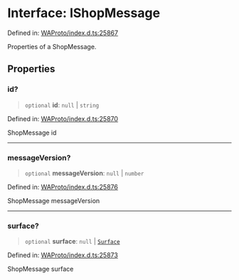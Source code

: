 # Interface: IShopMessage

Defined in: [WAProto/index.d.ts:25867](https://github.com/Fokusdotid/bail/blob/a1b2bb6d3d63874a4f497e70ebd6347b2869da8e/WAProto/index.d.ts#L25867)

Properties of a ShopMessage.

## Properties

### id?

> `optional` **id**: `null` \| `string`

Defined in: [WAProto/index.d.ts:25870](https://github.com/Fokusdotid/bail/blob/a1b2bb6d3d63874a4f497e70ebd6347b2869da8e/WAProto/index.d.ts#L25870)

ShopMessage id

***

### messageVersion?

> `optional` **messageVersion**: `null` \| `number`

Defined in: [WAProto/index.d.ts:25876](https://github.com/Fokusdotid/bail/blob/a1b2bb6d3d63874a4f497e70ebd6347b2869da8e/WAProto/index.d.ts#L25876)

ShopMessage messageVersion

***

### surface?

> `optional` **surface**: `null` \| [`Surface`](../namespaces/ShopMessage/enumerations/Surface.md)

Defined in: [WAProto/index.d.ts:25873](https://github.com/Fokusdotid/bail/blob/a1b2bb6d3d63874a4f497e70ebd6347b2869da8e/WAProto/index.d.ts#L25873)

ShopMessage surface
